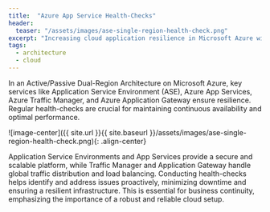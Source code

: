 ```yaml
---
title:  "Azure App Service Health-Checks"
header:
  teaser: "/assets/images/ase-single-region-health-check.png"
excerpt: "Increasing cloud application resilience in Microsoft Azure with Traffic Managers, Application Gateways and App Services."
tags:
  - architecture
  - cloud
---
```


In an Active/Passive Dual-Region Architecture on Microsoft Azure, key services like Application Service Environment (ASE), Azure App Services, Azure Traffic Manager, and Azure Application Gateway ensure resilience. Regular health-checks are crucial for maintaining continuous availability and optimal performance.

![image-center]({{ site.url }}{{ site.baseurl }}/assets/images/ase-single-region-health-check.png){: .align-center}

Application Service Environments and App Services provide a secure and scalable platform, while Traffic Manager and Application Gateway handle global traffic distribution and load balancing. Conducting health-checks helps identify and address issues proactively, minimizing downtime and ensuring a resilient infrastructure. This is essential for business continuity, emphasizing the importance of a robust and reliable cloud setup.


